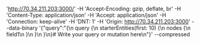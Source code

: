'http://70.34.211.203:3000/' -H 'Accept-Encoding: gzip, deflate, br' -H 'Content-Type: application/json' -H 'Accept: application/json' -H 'Connection: keep-alive' -H 'DNT: 1' -H 'Origin: http://70.34.211.203:3000' --data-binary '{"query":"{\n  query {\n    starterEntities(first: 10) {\n      nodes {\n        field1\n      }\n    }\n  }\n}# Write your query or mutation here\n"}' --compressed

